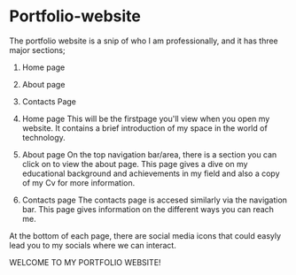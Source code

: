 # Portfolio-website
The portfolio website is a snip of who I am professionally, and it has three major sections;
1. Home page
2. About page
3. Contacts Page

1. Home page
This will be the firstpage you'll view when you open my website.
It contains a brief introduction of my space in the world of technology.

2. About page
On the top navigation bar/area, there is a section you can click on to view the about page.
This page gives a dive on my educational background and achievements in my field and also a copy of my Cv for more information.

3. Contacts page
The contacts page is accesed similarly via the navigation bar.
This page gives information on the different ways you can reach me.

At the bottom of each page, there are social media icons that could easyly lead you to my socials where we can interact.

WELCOME TO MY PORTFOLIO WEBSITE!

